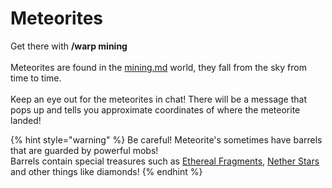 # Meteorites

Get there with **/warp mining**\
\
Meteorites are found in the [mining.md](worlds-dimensions/mining.md "mention") world, they fall from the sky from time to time.\
\
Keep an eye out for the meteorites in chat! There will be a message that pops up and tells you approximate coordinates of where the meteorite landed!

{% hint style="warning" %}
Be careful! Meteorite's sometimes have barrels that are guarded by powerful mobs!\
Barrels contain special treasures such as [Ethereal Fragments](https://docs.playtheatria.com/ethereal-tools/ethereal-fragments), [Nether Stars](https://docs.playtheatria.com/economy/nether-stars) and other things like diamonds!
{% endhint %}


